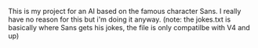 This is my project for an AI based on the famous character Sans.
I really have no reason for this but i'm doing it anyway.
(note: the jokes.txt is basically where Sans gets his jokes, the file is only compatilbe with V4 and up)
